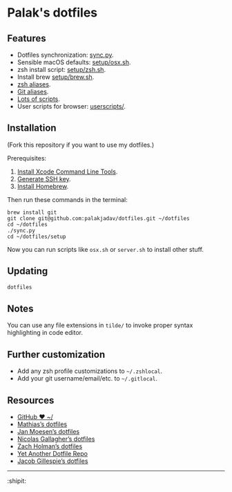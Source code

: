 # Palak's dotfiles

## Features

- Dotfiles synchronization: [sync.py](https://github.com/palakjadav/dotfiles/blob/master/sync.py).
- Sensible macOS defaults: [setup/osx.sh](https://github.com/palakjadav/dotfiles/blob/master/setup/osx.sh).
- zsh install script: [setup/zsh.sh](https://github.com/palakjadav/dotfiles/blob/master/setup/zsh.sh).
- Install brew [setup/brew.sh](https://github.com/palakjadav/dotfiles/blob/master/setup/brew.sh).
- [zsh aliases](https://github.com/palakjadav/dotfiles/blob/master/zsh/aliases.zsh).
- [Git aliases](https://github.com/palakjadav/dotfiles/blob/master/tilde/gitconfig).
- [Lots of scripts](https://github.com/palakjadav/dotfiles/tree/master/bin).
- User scripts for browser: [userscripts/](https://github.com/palakjadav/dotfiles/tree/master/userscripts).

## Installation

(Fork this repository if you want to use my dotfiles.)

Prerequisites:

1.  [Install Xcode Command Line Tools](http://railsapps.github.io/xcode-command-line-tools.html).
1.  [Generate SSH key](https://help.github.com/articles/generating-ssh-keys/).
1.  [Install Homebrew](http://brew.sh/).

Then run these commands in the terminal:

```
brew install git
git clone git@github.com:palakjadav/dotfiles.git ~/dotfiles
cd ~/dotfiles
./sync.py
cd ~/dotfiles/setup
```

Now you can run scripts like `osx.sh` or `server.sh` to install other stuff.

## Updating

```bash
dotfiles
```

## Notes

You can use any file extensions in `tilde/` to invoke proper syntax highlighting in code editor.

## Further customization

- Add any zsh profile customizations to `~/.zshlocal`.
- Add your git username/email/etc. to `~/.gitlocal`.

## Resources

- [GitHub ❤ ~/](http://dotfiles.github.io/)
- [Mathias’s dotfiles](https://github.com/mathiasbynens/dotfiles)
- [Jan Moesen’s dotfiles](https://github.com/janmoesen/tilde)
- [Nicolas Gallagher’s dotfiles](https://github.com/necolas/dotfiles)
- [Zach Holman’s dotfiles](https://github.com/holman/dotfiles)
- [Yet Another Dotfile Repo](https://github.com/skwp/dotfiles)
- [Jacob Gillespie’s dotfiles](https://github.com/jacobwgillespie/dotfiles)

---

:shipit:
